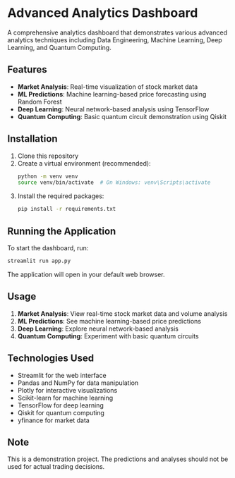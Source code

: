 # Advanced Analytics Dashboard

A comprehensive analytics dashboard that demonstrates various advanced analytics techniques including Data Engineering, Machine Learning, Deep Learning, and Quantum Computing.

## Features

- **Market Analysis**: Real-time visualization of stock market data
- **ML Predictions**: Machine learning-based price forecasting using Random Forest
- **Deep Learning**: Neural network-based analysis using TensorFlow
- **Quantum Computing**: Basic quantum circuit demonstration using Qiskit

## Installation

1. Clone this repository
2. Create a virtual environment (recommended):
   ```bash
   python -m venv venv
   source venv/bin/activate  # On Windows: venv\Scripts\activate
   ```
3. Install the required packages:
   ```bash
   pip install -r requirements.txt
   ```

## Running the Application

To start the dashboard, run:
```bash
streamlit run app.py
```

The application will open in your default web browser.

## Usage

1. **Market Analysis**: View real-time stock market data and volume analysis
2. **ML Predictions**: See machine learning-based price predictions
3. **Deep Learning**: Explore neural network-based analysis
4. **Quantum Computing**: Experiment with basic quantum circuits

## Technologies Used

- Streamlit for the web interface
- Pandas and NumPy for data manipulation
- Plotly for interactive visualizations
- Scikit-learn for machine learning
- TensorFlow for deep learning
- Qiskit for quantum computing
- yfinance for market data

## Note

This is a demonstration project. The predictions and analyses should not be used for actual trading decisions. 